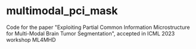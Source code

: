 # multimodal_pci_mask
Code for the paper "Exploiting Partial Common Information Microstructure for Multi-Modal Brain Tumor Segmentation", accepted in ICML 2023 workshop ML4MHD
